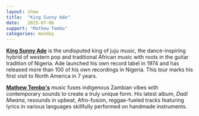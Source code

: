 ```yaml
---
layout: show
title:  "King Sunny Ade"
date:   2015-07-06
support: "Mathew Tembo"
categories: monday
---
```


**[King Sunny Ade](http://on.fb.me/1GB765u "King Sunny Ade")** is the undisputed king of juju music, the dance-inspiring hybrid of western pop and traditional African music with roots in the guitar tradition of Nigeria. Ade launched his own record label in 1974 and has released more than 100 of his own recordings in Nigeria. This tour marks his first visit to North America in 7 years.

**[Mathew Tembo's](http://mathewtembo.com "Mathew Tembo")** music fuses indigenous Zambian vibes with contemporary sounds to create a truly unique form. His latest album, *Dadi Mwana*, resounds in upbeat, Afro-fusion, reggae-fueled tracks featuring lyrics in various languages skillfully performed on handmade instruments.
